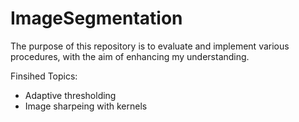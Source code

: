 # ImageSegmentation
The purpose of this repository is to evaluate and implement various procedures, with the aim of enhancing my understanding.

Finsihed Topics:
* Adaptive thresholding 
* Image sharpeing with kernels
